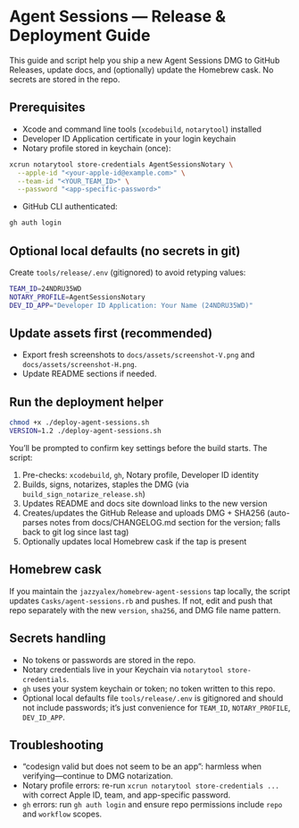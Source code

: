 # Agent Sessions — Release & Deployment Guide

This guide and script help you ship a new Agent Sessions DMG to GitHub Releases, update docs, and (optionally) update the Homebrew cask. No secrets are stored in the repo.

## Prerequisites

- Xcode and command line tools (`xcodebuild`, `notarytool`) installed
- Developer ID Application certificate in your login keychain
- Notary profile stored in keychain (once):

```bash
xcrun notarytool store-credentials AgentSessionsNotary \
  --apple-id "<your-apple-id@example.com>" \
  --team-id "<YOUR_TEAM_ID>" \
  --password "<app-specific-password>"
```

- GitHub CLI authenticated:

```bash
gh auth login
```

## Optional local defaults (no secrets in git)

Create `tools/release/.env` (gitignored) to avoid retyping values:

```bash
TEAM_ID=24NDRU35WD
NOTARY_PROFILE=AgentSessionsNotary
DEV_ID_APP="Developer ID Application: Your Name (24NDRU35WD)"
```

## Update assets first (recommended)

- Export fresh screenshots to `docs/assets/screenshot-V.png` and `docs/assets/screenshot-H.png`.
- Update README sections if needed.

## Run the deployment helper

```bash
chmod +x ./deploy-agent-sessions.sh
VERSION=1.2 ./deploy-agent-sessions.sh
```

You’ll be prompted to confirm key settings before the build starts. The script:

1) Pre-checks: `xcodebuild`, `gh`, Notary profile, Developer ID identity
2) Builds, signs, notarizes, staples the DMG (via `build_sign_notarize_release.sh`)
3) Updates README and docs site download links to the new version
4) Creates/updates the GitHub Release and uploads DMG + SHA256 (auto-parses notes from docs/CHANGELOG.md section for the version; falls back to git log since last tag)
5) Optionally updates local Homebrew cask if the tap is present

## Homebrew cask

If you maintain the `jazzyalex/homebrew-agent-sessions` tap locally, the script updates `Casks/agent-sessions.rb` and pushes. If not, edit and push that repo separately with the new `version`, `sha256`, and DMG file name pattern.

## Secrets handling

- No tokens or passwords are stored in the repo.
- Notary credentials live in your Keychain via `notarytool store-credentials`.
- `gh` uses your system keychain or token; no token written to this repo.
- Optional local defaults file `tools/release/.env` is gitignored and should not include passwords; it’s just convenience for `TEAM_ID`, `NOTARY_PROFILE`, `DEV_ID_APP`.

## Troubleshooting

- “codesign valid but does not seem to be an app”: harmless when verifying—continue to DMG notarization.
- Notary profile errors: re-run `xcrun notarytool store-credentials ...` with correct Apple ID, team, and app-specific password.
- `gh` errors: run `gh auth login` and ensure repo permissions include `repo` and `workflow` scopes.
